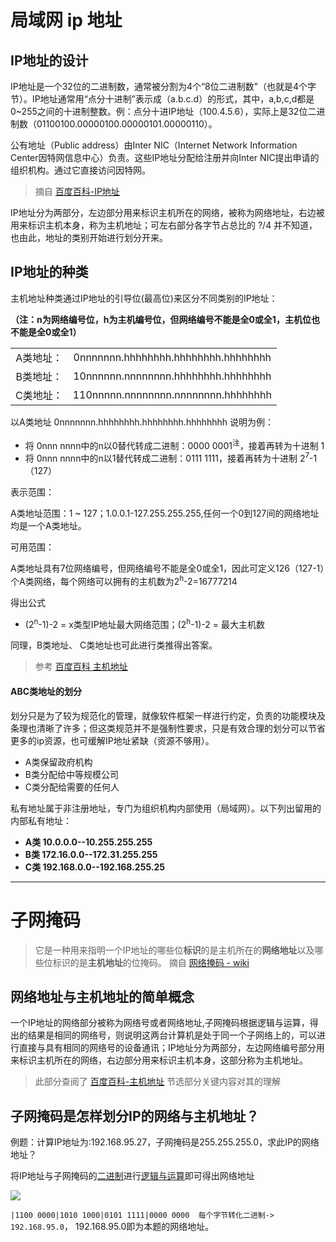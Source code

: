 # 局域网 ip 地址

## IP地址的设计

IP地址是一个32位的二进制数，通常被分割为4个“8位二进制数”（也就是4个字节）。IP地址通常用“点分十进制”表示成（a.b.c.d）的形式，其中，a,b,c,d都是0~255之间的十进制整数。例：点分十进IP地址（100.4.5.6），实际上是32位二进制数（01100100.00000100.00000101.00000110）。

公有地址（Public address）由Inter NIC（Internet Network Information Center因特网信息中心）负责。这些IP地址分配给注册并向Inter NIC提出申请的组织机构。通过它直接访问因特网。


> 摘自 [百度百科-IP地址](https://baike.baidu.com/item/IP%E5%9C%B0%E5%9D%80#4_8)

IP地址分为两部分，左边部分用来标识主机所在的网络，被称为网络地址，右边被用来标识主机本身，称为主机地址；可左右部分各字节占总比的 ?/4 并不知道，也由此，地址的类别开始进行划分开来。

## IP地址的种类

主机地址种类通过IP地址的引导位(最高位)来区分不同类别的IP地址：

**（注：n为网络编号位，h为主机编号位，但网络编号不能是全0或全1，主机位也不能是全0或全1）**

|||
|:-:|:-:|
|A类地址：|0nnnnnnn.hhhhhhhh.hhhhhhhh.hhhhhhhh
|B类地址：|10nnnnnn.nnnnnnnn.hhhhhhhh.hhhhhhhh
|C类地址：|110nnnnn.nnnnnnnn.nnnnnnnn.hhhhhhhh

以A类地址 0nnnnnnn.hhhhhhhh.hhhhhhhh.hhhhhhhh 说明为例：

* 将 0nnn nnnn中的n以0替代转成二进制：0000 0001<sup>注</sup>，接着再转为十进制 1
* 将 0nnn nnnn中的n以1替代转成二进制：0111 1111，接着再转为十进制 2<sup>7</sup>-1 （127）

表示范围：

A类地址范围：1 ~ 127；1.0.0.1-127.255.255.255,任何一个0到127间的网络地址均是一个A类地址。

可用范围：

A类地址具有7位网络编号，但网络编号不能是全0或全1，因此可定义126（127-1）个A类网络，每个网络可以拥有的主机数为2<sup>h</sup>-2=16777214

得出公式

* (2<sup>n</sup>-1)-2 = x类型IP地址最大网络范围；(2<sup>h</sup>-1)-2 = 最大主机数

同理，B类地址、 C类地址也可此进行类推得出答案。

> 参考 [百度百科 主机地址](https://baike.baidu.com/item/%E4%B8%BB%E6%9C%BA%E5%9C%B0%E5%9D%80)

#### ABC类地址的划分

划分只是为了较为规范化的管理，就像软件框架一样进行约定，负责的功能模块及条理也清晰了许多；但这类规范并不是强制性要求，只是有效合理的划分可以节省更多的ip资源，也可缓解IP地址紧缺（资源不够用）。

* A类保留政府机构
* B类分配给中等规模公司
* C类分配给需要的任何人


私有地址属于非注册地址，专门为组织机构内部使用（局域网）。以下列出留用的内部私有地址：
* **A类 10.0.0.0--10.255.255.255**
* **B类 172.16.0.0--172.31.255.255**
* **C类 192.168.0.0--192.168.255.25**






---

# 子网掩码

> 它是一种用来指明一个IP地址的哪些位**标识**的是主机所在的**网络地址**以及哪些位标识的是**主机地址**的位掩码。 摘自 [网络掩码 - wiki](https://zh.wikipedia.org/wiki/%E5%AD%90%E7%BD%91#%E7%BD%91%E7%BB%9C%E6%8E%A9%E7%A0%81)

## 网络地址与主机地址的简单概念

一个IP地址的网络部分被称为网络号或者网络地址,子网掩码根据逻辑与运算，得出的结果是相同的网络号，则说明这两台计算机是处于同一个子网络上的，可以进行直接与具有相同的网络号的设备通讯；IP地址分为两部分，左边网络编号部分用来标识主机所在的网络，右边部分用来标识主机本身，这部分称为主机地址。

> 此部分查阅了 [百度百科-主机地址](https://baike.baidu.com/item/%E4%B8%BB%E6%9C%BA%E5%9C%B0%E5%9D%80) 节选部分关键内容对其的理解

## 子网掩码是怎样划分IP的网络与主机地址？


例题：计算IP地址为:192.168.95.27，子网掩码是255.255.255.0，求此IP的网络地址？

将IP地址与子网掩码的[二进制](https://zh.wikihow.com/%E4%BB%8E%E5%8D%81%E8%BF%9B%E5%88%B6%E8%BD%AC%E6%8D%A2%E4%B8%BA%E4%BA%8C%E8%BF%9B%E5%88%B6)进行[逻辑与运算](https://baike.baidu.com/item/%E9%80%BB%E8%BE%91%E4%B8%8E)即可得出网络地址

![](https://i.postimg.cc/7YyVF3vM/Snipaste-2019-07-13-01-27-45.png)

`|1100 0000|‭1010 1000‬|‭0101 1111‬|0000 0000  每个字节转化二进制->  192.168.95.0`， 192.168.95.0即为本题的网络地址。
